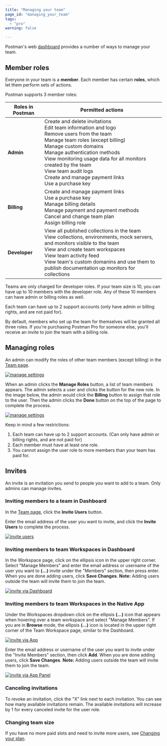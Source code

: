 ```yaml
---
title: "Managing your team"
page_id: "managing_your_team"
tags: 
  - "pro"
warning: false

---
```


Postman's web [dashboard](https://app.getpostman.com/dashboard/teams) provides a number of ways to manage your team.

## Member roles

Everyone in your team is a **member**. Each member has certain **roles**, which let them perform sets of actions.

Postman supports 3 member roles:

| Roles in Postman |   Permitted actions  |
| ---   |   ---     |
| **Admin**   |    Create and delete invitations  <br>  Edit team information and logo <br>  Remove users from the team <br> Manage team roles (except billing) <br> Manage custom domains <br> Manage authentication methods <br> View monitoring usage data for all monitors created by the team <br> View team audit logs <br> Create and manage payment links <br> Use a purchase key|
| **Billing**   |   Create and manage payment links <br>  Use a purchase key <br>  Manage billing details <br>  Manage payment and payment methods <br>  Cancel and change team plan <br>  Assign billing role  |
| **Developer**   |  View all published collections in the team <br> View collections, environments, mock servers, and monitors visible to the team  <br>  View and create team workspaces <br> View team activity feed <br>  View team's custom domanins and use them to publish documentation up monitors for collections <br>   |

Teams are only charged for developer roles. If your team size is 10, you can have up to 10 members with the developer role. Any of these 10 members can have admin or billing roles as well.

Each team can have up to 2 support accounts (only have admin or billing rights, and are not paid for).

By default, members who set up the team for themselves will be granted all three roles. If you're purchasing Postman Pro for someone else, you'll receive an invite to join the team with a billing role.

## Managing roles

An admin can modify the roles of other team members (except billing) in the [Team page](https://go.postman.co/team).

  [![manage settings](https://s3.amazonaws.com/postman-static-getpostman-com/postman-docs/New_InviteUsers.png)](https://s3.amazonaws.com/postman-static-getpostman-com/postman-docs/New_InviteUsers.png)

When an admin clicks the **Manage Roles** button, a list of team members appears. The admin selects a user and clicks the button for the new role. In the image below, the admin would click the **Billing** button to assign that role to the user. Then the admin clicks the **Done** button on the top of the page to complete the process.

  [![manage settings](https://s3.amazonaws.com/postman-static-getpostman-com/postman-docs/PRO-manageRoles.png)](https://s3.amazonaws.com/postman-static-getpostman-com/postman-docs/PRO-manageRoles.png)

Keep in mind a few restrictions:

1. Each team can have up to 2 support accounts. (Can only have admin or billing rights, and are not paid for)
1. Each member must have at least one role.
1. You cannot assign the user role to more members than your team has paid for.

## Invites

An invite is an invitation you send to people you want to add to a team. Only admins can manage invites.

### Inviting members to a team in Dashboard

In the [Team page](https://go.postman.co/team), click the **Invite Users** button.

Enter the email address of the user you want to invite, and click the **Invite Users** to complete the process.

 [![invite users](https://s3.amazonaws.com/postman-static-getpostman-com/postman-docs/PRO-invite-users3.png)](https://s3.amazonaws.com/postman-static-getpostman-com/postman-docs/PRO-invite-users3.png)

### Inviting members to team Workspaces in Dashboard

In the Workspace page, click on the ellipsis icon in the upper right corner. Select "Manage Members" and enter the email address or username of the user you want to **(...)** invite under the "Members" section, then press enter. When you are done adding users, click **Save Changes**. **Note:** Adding users outside the team will invite them to join the team.

[![invite via Dashboard](https://s3.amazonaws.com/postman-static-getpostman-com/postman-docs/docs6.1update/Screen+Shot+2018-05-09+at+5.23.20+PM.png)](https://s3.amazonaws.com/postman-static-getpostman-com/postman-docs/docs6.1update/Screen+Shot+2018-05-09+at+5.23.20+PM.png)

### Inviting members to team Workspaces in the Native App

Under the Workspaces dropdown click on the ellipsis **(...)** icon that appears when hovering over a team workspace and select "Manage Members". If you are in **Browse** mode, the ellipsis **(...)** icon is located in the upper right corner of the Team Workspace page, similar to the Dashboard.

 [![invite via App](https://s3.amazonaws.com/postman-static-getpostman-com/postman-docs/docs6.1update/Screen+Shot+2018-05-09+at+2.34.21+PM.png)](https://s3.amazonaws.com/postman-static-getpostman-com/postman-docs/docs6.1update/Screen+Shot+2018-05-09+at+2.34.21+PM.png)

Enter the email address or username of the user you want to invite under the "Invite Members" section, then click **Add**. When you are done adding users, click **Save Changes**. **Note:** Adding users outside the team will invite them to join the team.

[![invite via App Panel](https://s3.amazonaws.com/postman-static-getpostman-com/postman-docs/emailinvitereshoot.png)](https://s3.amazonaws.com/postman-static-getpostman-com/postman-docs/emailinvitereshoot.png)

### Canceling invitations

To revoke an invitation, click the "X" link next to each invitation. You can see how many available invitations remain. The available invitations will increase by 1 for every canceled invite for the user role.

### Changing team size

If you have no more paid slots and need to invite more users, see [Changing your plan](/docs/postman_pro/managing_postman_pro/changing_your_plan/).
